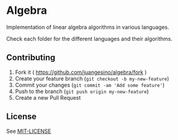 # Algebra

Implementation of linear algebra algorithms in various languages.

Check each folder for the different languages and their algorithms.

## Contributing

1. Fork it ( https://github.com/juangesino/algebra/fork )
2. Create your feature branch (`git checkout -b my-new-feature`)
3. Commit your changes (`git commit -am 'Add some feature'`)
4. Push to the branch (`git push origin my-new-feature`)
5. Create a new Pull Request

## License

See [MIT-LICENSE](https://github.com/juangesino/algebra/blob/master/LICENSE)
